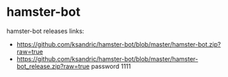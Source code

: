 # hamster-bot
hamster-bot releases
links:
- https://github.com/ksandric/hamster-bot/blob/master/hamster-bot.zip?raw=true
- https://github.com/ksandric/hamster-bot/blob/master/hamster-bot_release.zip?raw=true password 1111
